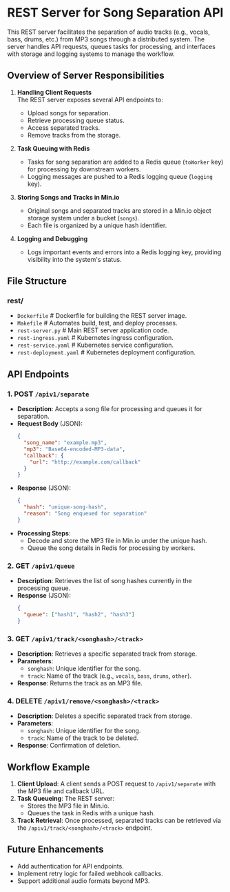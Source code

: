 # REST Server for Song Separation API

This REST server facilitates the separation of audio tracks (e.g., vocals, bass, drums, etc.) from MP3 songs through a distributed system. The server handles API requests, queues tasks for processing, and interfaces with storage and logging systems to manage the workflow.

## Overview of Server Responsibilities

1. **Handling Client Requests**  
   The REST server exposes several API endpoints to:
   - Upload songs for separation.
   - Retrieve processing queue status.
   - Access separated tracks.
   - Remove tracks from the storage.

2. **Task Queuing with Redis**  
   - Tasks for song separation are added to a Redis queue (`toWorker` key) for processing by downstream workers.
   - Logging messages are pushed to a Redis logging queue (`logging` key).

3. **Storing Songs and Tracks in Min.io**  
   - Original songs and separated tracks are stored in a Min.io object storage system under a bucket (`songs`).
   - Each file is organized by a unique hash identifier.

4. **Logging and Debugging**  
   - Logs important events and errors into a Redis logging key, providing visibility into the system's status.

## File Structure

### rest/

- `Dockerfile`         # Dockerfile for building the REST server image.
- `Makefile`           # Automates build, test, and deploy processes.
- `rest-server.py`     # Main REST server application code.
- `rest-ingress.yaml`  # Kubernetes ingress configuration.
- `rest-service.yaml`  # Kubernetes service configuration.
- `rest-deployment.yaml` # Kubernetes deployment configuration.



## API Endpoints

### 1. **POST `/apiv1/separate`**
   - **Description**: Accepts a song file for processing and queues it for separation.
   - **Request Body** (JSON):
     ```json
     {
       "song_name": "example.mp3",
       "mp3": "Base64-encoded-MP3-data",
       "callback": {
         "url": "http://example.com/callback"
       }
     }
     ```
   - **Response** (JSON):
     ```json
     {
       "hash": "unique-song-hash",
       "reason": "Song enqueued for separation"
     }
     ```
   - **Processing Steps**:
     - Decode and store the MP3 file in Min.io under the unique hash.
     - Queue the song details in Redis for processing by workers.

### 2. **GET `/apiv1/queue`**
   - **Description**: Retrieves the list of song hashes currently in the processing queue.
   - **Response** (JSON):
     ```json
     {
       "queue": ["hash1", "hash2", "hash3"]
     }
     ```

### 3. **GET `/apiv1/track/<songhash>/<track>`**
   - **Description**: Retrieves a specific separated track from storage.
   - **Parameters**:
     - `songhash`: Unique identifier for the song.
     - `track`: Name of the track (e.g., `vocals`, `bass`, `drums`, `other`).
   - **Response**: Returns the track as an MP3 file.

### 4. **DELETE `/apiv1/remove/<songhash>/<track>`**
   - **Description**: Deletes a specific separated track from storage.
   - **Parameters**:
     - `songhash`: Unique identifier for the song.
     - `track`: Name of the track to be deleted.
   - **Response**: Confirmation of deletion.


## Workflow Example

1. **Client Upload**: A client sends a POST request to `/apiv1/separate` with the MP3 file and callback URL.
2. **Task Queueing**: The REST server:
   - Stores the MP3 file in Min.io.
   - Queues the task in Redis with a unique hash.
3. **Track Retrieval**: Once processed, separated tracks can be retrieved via the `/apiv1/track/<songhash>/<track>` endpoint.

## Future Enhancements

- Add authentication for API endpoints.
- Implement retry logic for failed webhook callbacks.
- Support additional audio formats beyond MP3.
